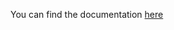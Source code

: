 You can find the documentation
[here](https://gitlab.com/geouniq/documentation/edit/master/sdk/integration/cordova.md)